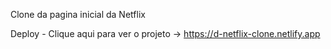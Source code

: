 Clone da pagina inicial da Netflix 


Deploy - Clique aqui para ver o projeto -> https://d-netflix-clone.netlify.app

